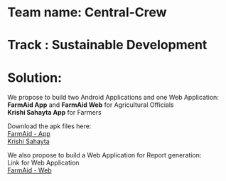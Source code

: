 # Team name: Central-Crew
# Track : Sustainable Development
# Solution:

We propose to build two Android Applications and one Web Application:
  </br>
**FarmAid App** and **FarmAid Web** for Agricultural Officials
  </br>
**Krishi Sahayta App** for Farmers

Download the apk files here:
  </br>
  [FarmAid - App](link)
  </br>
  [Krishi Sahayta](link)

We also propose to build a Web Application for Report generation:
  </br>
  Link for Web Application
  </br>
  [FarmAid - Web](link)


